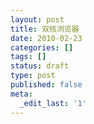 ```yaml
---
layout: post
title: 双核浏览器
date: 2010-02-23
categories: []
tags: []
status: draft
type: post
published: false
meta:
  _edit_last: '1'
---
```

